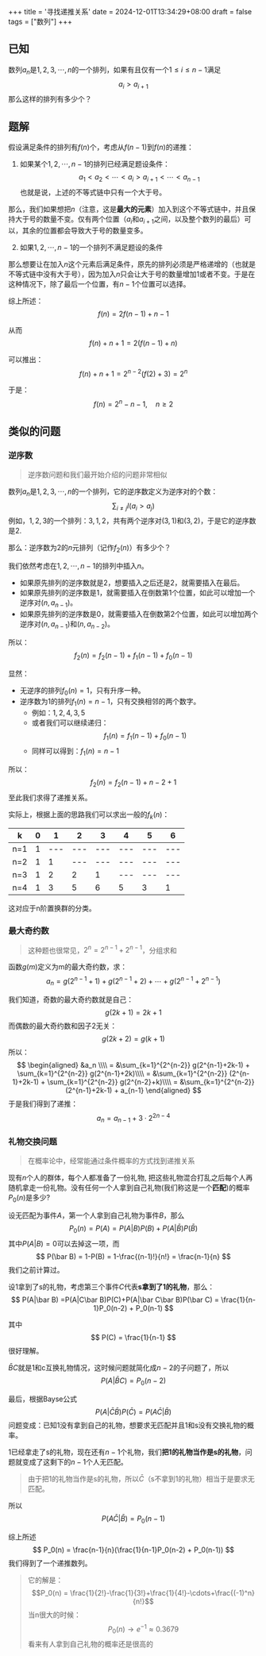 +++
title = '寻找递推关系'
date = 2024-12-01T13:34:29+08:00
draft = false
tags = ["数列"]
+++

## 已知
数列$a_n$是$1,2,3,\cdots,n$的一个排列，如果有且仅有一个$1 \le i \le n-1$满足
$$
a_i> a_{i+1}
$$
那么这样的排列有多少个？
<!--more-->

## 题解

假设满足条件的排列有$f(n)$个，考虑从$f(n-1)$到$f(n)$的递推：

1. 如果某个$1,2,\cdots,n-1$的排列已经满足题设条件：
$$
a_1 < a_2 < \cdots < a_i > a_{i+1} < \cdots < a_{n-1}
$$
也就是说，上述的不等式链中只有一个大于号。

那么，我们如果想把$n$（注意，这是**最大的元素**）加入到这个不等式链中，并且保持大于号的数量不变。仅有两个位置（$a_i$和$a_{i+1}$之间，以及整个数列的最后）可以，其余的位置都会导致大于号的数量变多。

2. 如果$1,2,\cdots,n-1$的一个排列不满足题设的条件

那么想要让在加入$n$这个元素后满足条件，原先的排列必须是严格递增的（也就是不等式链中没有大于号），因为加入$n$只会让大于号的数量增加1或者不变。于是在这种情况下，除了最后一个位置，有$n-1$个位置可以选择。

综上所述：
$$
f(n) = 2f(n-1)+n-1
$$

从而
$$
f(n) + n + 1  = 2(f(n-1) + n)
$$

可以推出：
$$
f(n)+n+1 = 2^{n-2}(f(2)+3)=2^n
$$

于是：
$$
f(n) = 2^n-n-1,\quad n\ge 2
$$

## 类似的问题

### 逆序数
> 逆序数问题和我们最开始介绍的问题非常相似

数列$a_n$是$1,2,3,\cdots,n$的一个排列，它的逆序数定义为逆序对的个数：
$$
\sum_{i\ne j} I(a_i>a_j)
$$
例如，$1,2,3$的一个排列：$3,1,2$，共有两个逆序对$(3,1)$和$(3,2)$，于是它的逆序数是2.

那么：逆序数为$2$的$n$元排列（记作$f_2(n)$）有多少个？


我们依然考虑在$1,2,\cdots,n-1$的排列中插入$n$。

- 如果原先排列的逆序数就是2，想要插入之后还是2，就需要插入在最后。
- 如果原先排列的逆序数是1，就需要插入在倒数第1个位置，如此可以增加一个逆序对$(n,a_{n-1})$。
- 如果原先排列的逆序数是0，就需要插入在倒数第2个位置，如此可以增加两个逆序对$(n,a_{n-1})$和$(n,a_{n-2})$。

所以：
$$
f_2(n) = f_2(n-1)+f_1(n-1)+f_0(n-1)
$$

显然：

- 无逆序的排列$f_0(n)=1$，只有升序一种。
- 逆序数为1的排列$f_1(n)=n-1$，只有交换相邻的两个数字。
    - 例如：$1,2,4,3,5$
    - 或者我们可以继续递归：
        $$
        f_1(n) = f_1(n-1)+f_0(n-1)
        $$
    - 同样可以得到：$f_1(n)=n-1$

所以：
$$
f_2(n) = f_2(n-1)+n-2+1 
$$
至此我们求得了递推关系。

实际上，根据上面的思路我们可以求出一般的$f_k(n)$：

|k| 0 | 1 | 2 | 3 | 4| 5|6|
|---|---|---|---|---|---|---|---|
|n=1|1|---|---|---|---|---|---|
|n=2|1|1|---|---|---|---|---|
|n=3|1|2|2|1|---|---|---|
|n=4|1|3|5|6|5|3|1|

这对应于n阶置换群的分类。
### 最大奇约数
> 这种题也很常见，$2^n=2^{n-1} + 2^{n-1}$，分组求和

函数$g(m)$定义为m的最大奇约数，求：
$$
a_n = g(2^{n-1}+1)+g(2^{n-1}+2)+\cdots + g(2^{n-1}+2^{n-1})
$$

我们知道，奇数的最大奇约数就是自己：
$$
g(2k+1) = 2k+1
$$
而偶数的最大奇约数和因子2无关：
$$
g(2k+2) = g(k+1)
$$
所以：
$$
\begin{aligned}
&a_n \\\\
= &\sum_{k=1}^{2^{n-2}} g(2^{n-1}+2k-1) + \sum_{k=1}^{2^{n-2}} g(2^{n-1}+2k)\\\\
= &\sum_{k=1}^{2^{n-2}} (2^{n-1}+2k-1) + \sum_{k=1}^{2^{n-2}} g(2^{n-2}+k)\\\\
= &\sum_{k=1}^{2^{n-2}} (2^{n-1}+2k-1) + a_{n-1}
\end{aligned}
$$
于是我们得到了递推：
$$
a_n = a_{n-1} + 3\cdot 2^{2n-4}
$$

### 礼物交换问题
> 在概率论中，经常能通过条件概率的方式找到递推关系

现有$n$个人的群体，每个人都准备了一份礼物,  把这些礼物混合打乱之后每个人再随机拿走一份礼物。没有任何一个人拿到自己礼物(我们称这是一个**匹配**)的概率$P_0(n)$是多少?

设无匹配为事件$A$，第一个人拿到自己礼物为事件$B$，那么
$$
P_0(n) = P(A) = P(A|B)P(B)+ P(A|\bar B)P(\bar B)
$$
其中$P(A|B) = 0$可以去掉这一项，而
$$
P(\bar B) = 1-P(B) = 1-\frac{(n-1)!}{n!} = \frac{n-1}{n}
$$
我们之前计算过。

设1拿到了s的礼物，考虑第三个事件$C$代表**s拿到了1的礼物**，那么：
$$
P(A|\bar B) =P(A|C\bar B)P(C)+P(A|\bar C\bar B)P(\bar C) = \frac{1}{n-1}P_0(n-2) + P_0(n-1)
$$

其中
$$
P(C) = \frac{1}{n-1}
$$
很好理解。

$\bar B C$就是1和c互换礼物情况，这时候问题就简化成$n-2$的子问题了，所以
$$
P(A|\bar B C) = P_0(n-2)
$$

最后，根据Bayse公式
$$
P(A|\bar C\bar B)P(\bar C) = P(A\bar C| \bar B)
$$
问题变成：已知1没有拿到自己的礼物，想要求无匹配并且1和s没有交换礼物的概率。

1已经拿走了s的礼物，现在还有$n-1$个礼物，我们**把1的礼物当作是s的礼物**，问题就变成了这剩下的$n-1$个人无匹配。

> 由于把1的礼物当作是s的礼物，所以$\bar C$（s不拿到1的礼物）相当于是要求无匹配。

所以
$$
P(A\bar C| \bar B) = P_0(n-1)
$$

综上所述
$$
P_0(n) = \frac{n-1}{n}(\frac{1}{n-1}P_0(n-2) + P_0(n-1))
$$
我们得到了一个递推数列。
> 它的解是：$$P_0(n) = \frac{1}{2!}-\frac{1}{3!}+\frac{1}{4!}-\cdots+\frac{(-1)^n}{n!}$$
> 当n很大的时候：$$P_0(n) \to e^{-1} \approx 0.3679$$ 看来有人拿到自己礼物的概率还是很高的